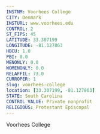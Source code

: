 ```yaml
---
INSTNM: Voorhees College
CITY: Denmark
INSTURL: www.voorhees.edu
CONTROL: 2
ST_FIPS: 45
LATITUDE: 33.307199
LONGITUDE: -81.127863
HBCU: 1.0
PBI: 0.0
MENONLY: 0.0
WOMENONLY: 0.0
RELAFFIL: 73.0
CURROPER: 1
slug: voorhees-college
location: [33.307199, -81.127863]
STATE: South Carolina
CONTROL_VALUE: Private nonprofit
RELIGIOUS: Protestant Episcopal
---
```

Voorhees College